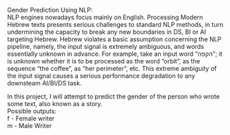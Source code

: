 Gender Prediction Using NLP:   
NLP engines nowadays focus mainly on English. Processing Modern Hebrew texts presents serious challenges to standard NLP methods, in turn undermining the capacity to break any new boundaries in DS, BI or AI targeting Hebrew. Hebrew violates a basic assumption concerning the NLP pipeline, namely, the input signal is extremely ambiguous, and words essentially unknown in advance. For example, take an input word “הקפה”; it is unknown whether it is to be processed as the word “orbit”, as the sequence “the coffee”, as “her perimeter”, etc. This extreme ambiguity of the input signal causes a serious performance degradation to any downsteam AI/BI/DS task.

In this project, I will attempt to predict the gender of the person who wrote some text, also known as a story.    
Possible outputs:  
f - Female writer  
m - Male Writer  
